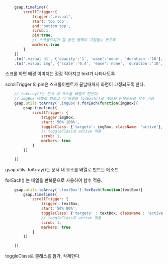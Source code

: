 
```javascript
    gsap.timeline({
        scrollTrigger:{
            trigger:'.visual',
            start:'top top',
            end:'bottom top',
            scrub:1,
            pin:true,
            // 스크롤트리거 할 동안 영역이 고정될수 있도록
            markers:true
        }
    })
    .to('.visual h1', {'opacity':'1', 'ease':'none', 'duration':'10'}, 5)
    .to('.visual img', {'scale':'0.4', 'ease':'none', 'duration':'10', 'opacity':'0.3'}, 5)
```

스크롤 하면 배경 이미지는 점점 작아지고 text가 나타나도록

scrollTrigger 의 pin은 스크롤이벤트가 끝날때까지 화면이 고정되도록 한다.

```javascript
    // toArray()는 문서 내 요소를 배열로 만든다.
	// imgBox 배열로 만들고 이 배열을 forEach()로 배열을 반복문으로 함수 사용
    gsap.utils.toArray('.imgBox').forEach(function(imgBox){
        gsap.timeline({
            scrollTrigger: {
                trigger:imgBox,
                start:'50% 100%',
                toggleClass: {'targets': imgBox, className: 'active'},
                // toggleClass로 active 적용
                scrub: 1,
                markers: true
            }
        })

    })
```

gsap.utils. toArray()는 문서 내 요소를 배열로 만드는 메소드.

forEach() 는 배열을 반복문으로 사용하여 함수 적용.

```javascript
    gsap.utils.toArray('.textBox').forEach(function(textBox){
        gsap.timeline({
            scrollTrigger: {
                trigger: textBox,
                start:'50% 80%',
                toggleClass: {'targets' : textBox, className : 'active'},
                // toggleClass로 active 적용
                scrub: 1,
                markers: true
            }
        })

    })
```

toggleClass로 클래스를 첨가, 삭제한다.